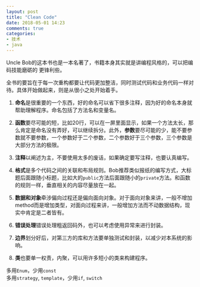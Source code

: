 ```yaml
---
layout: post
title: "Clean Code"
date: 2018-05-01 14:23
comments: true
categories: 
- 技术
- java
---
```


Uncle Bob的这本书也是一本名著了，书籍本身其实就是讲编程风格的，可以把编码技能磨砺的
更锋利些。

全书的要旨在于每一次重构都要让代码更加整洁，同时测试代码和业务代码一样对待。具体开始做起来，则是从很小之处开始着手。

1. **命名**是很重要的一个东西，好的命名可以省下很多注释，因为好的命名本身就帮助理解程序。命名包括了方法名和变量名。

2. **函数**要尽可能的短，比如20行，可以在一屏里面显示，如果一个方法太长，那么肯定是命名没有弄好，可以继续拆分。此外，**参数**要尽可能的少，能不要参数就不要参数，一个参数好于二个参数，二个参数好于三个参数，三个参数是大部分方法的极限。

3. **注释**以阐述为主，不要使用太多的废话，如果确定要写注释，也要认真编写。

4. **格式**是多个代码之间的关联和布局规则。Bob推荐类似报纸的编写方式，大标题后面跟随小标题，比如大的`public`方法后面跟随小的`private`方法。和函数的规则一样，垂直相关的内容尽量放在一起。

5. **数据和对象**牵涉偏向过程还是偏向面向对象。对于面向对象来讲，一般不增加method而是增加类型，对面向过程来讲，一般增加方法而不动数据结构，现实中肯定是二者皆有。 

6. **错误处理**错误处理粗返回码外，也可以考虑使用异常来进行封装。

7. **边界**划分好后，对第三方的库和方法要单独测试和封装，以减少对本系统的影响。

8. **类**也要单一权责，内聚，可以用许多短小的类来构建程序。

多用`Enum`，少用`const`  
多用`strategy`, `template`，少用`if`, `switch`  
